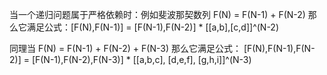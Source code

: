 当一个递归问题属于严格依赖时：例如斐波那契数列
F(N) = F(N-1) + F(N-2)
那么它满足公式：[F(N),F(N-1)] = [F(N-1),F(N-2)] * [[a,b],[c,d]]^(N-2)

同理当 F(N) = F(N-1) + F(N-2) + F(N-3)
那么它满足公式：
[F(N),F(N-1),F(N-2)] = [F(N-1),F(N-2),F(N-3)] * [[a,b,c],
                                                 [d,e,f],
                                                 [g,h,i]]^(N-3)


